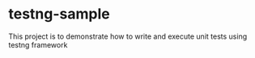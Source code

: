 # testng-sample
This project is to demonstrate how to write and execute unit tests using testng framework